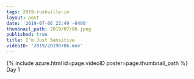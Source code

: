 ```yaml
---
tags: 2019-rushville-in
layout: post
date: '2019-07-06 22:49 -0400'
thumbnail_path: 2019/07/06.jpeg
published: true
title: I'm Just Sensitive
videoID: '2019/20190706.mov'
---
```


{% include azure.html id=page.videoID poster=page.thumbnail_path %}
Day 1